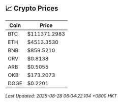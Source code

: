 ## 📈 Crypto Prices

| Coin | Price |
| ---- | ----- |
| BTC | $111371.2983 |
| ETH | $4513.3530 |
| BNB | $859.5210 |
| CRV | $0.8138 |
| ARB | $0.5055 |
| OKB | $173.2073 |
| DOGE | $0.2201 |

_Last Updated: 2025-08-28 06:04:22.104 +0800 HKT_